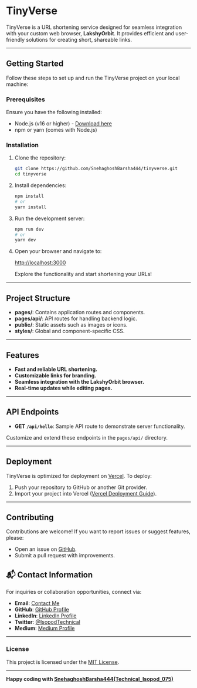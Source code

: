 # TinyVerse

TinyVerse is a URL shortening service designed for seamless integration with your custom web browser, **LakshyOrbit**. It provides efficient and user-friendly solutions for creating short, shareable links.

---

## Getting Started

Follow these steps to set up and run the TinyVerse project on your local machine:

### Prerequisites

Ensure you have the following installed:

- Node.js (v16 or higher) - [Download here](https://nodejs.org/)
- npm or yarn (comes with Node.js)

### Installation

1. Clone the repository:

   ```bash
   git clone https://github.com/SnehaghoshBarsha444/tinyverse.git
   cd tinyverse
   ```

2. Install dependencies:

   ```bash
   npm install
   # or
   yarn install
   ```

3. Run the development server:

   ```bash
   npm run dev
   # or
   yarn dev
   ```

4. Open your browser and navigate to:

   [http://localhost:3000](http://localhost:3000)

   Explore the functionality and start shortening your URLs!

---

## Project Structure

- **pages/**: Contains application routes and components.
- **pages/api/**: API routes for handling backend logic.
- **public/**: Static assets such as images or icons.
- **styles/**: Global and component-specific CSS.

---

## Features

- **Fast and reliable URL shortening.**
- **Customizable links for branding.**
- **Seamless integration with the LakshyOrbit browser.**
- **Real-time updates while editing pages.**

---

## API Endpoints

- **GET `/api/hello`**: Sample API route to demonstrate server functionality.

Customize and extend these endpoints in the `pages/api/` directory.

---


## Deployment

TinyVerse is optimized for deployment on [Vercel](https://vercel.com/). To deploy:

1. Push your repository to GitHub or another Git provider.
2. Import your project into Vercel ([Vercel Deployment Guide](https://nextjs.org/docs/deployment)).

---

## Contributing

Contributions are welcome! If you want to report issues or suggest features, please:

- Open an issue on [GitHub](https://github.com/SnehaghoshBarsha444/tinyverse/issues).
- Submit a pull request with improvements.

## 📬 **Contact Information**  

For inquiries or collaboration opportunities, connect via: 
- **Email**: [Contact Me](mailto:miss.webdesigner0013@gmail.com)
- **GitHub**: [GitHub Profile](https://github.com/SnehaghoshBarsha444)
- **LinkedIn**: [LinkedIn Profile](https://www.linkedin.com/in/sneha-ghosh-technical-isopod075/)
- **Twitter**: [@IsopodTechnical](https://x.com/IsopodTechnical)  
- **Medium**: [Medium Profile](https://medium.com/@Technical_Isopod_075)

---

### **License**  

This project is licensed under the [MIT License](LICENSE).  

---

**Happy coding with [SnehaghoshBarsha444(Technical_Isopod_075)](https://snehaghosh-technical-isopod-portfolio.vercel.app/)**
